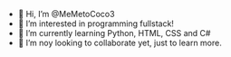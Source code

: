 - 👋 Hi, I’m @MeMetoCoco3
- 👀 I’m interested in programming fullstack!
- 🌱 I’m currently learning Python, HTML, CSS and C#
- 💞️ I’m noy looking to collaborate yet, just to learn more.

<!---
MeMetoCoco3/MeMetoCoco3 is a ✨ special ✨ repository because its `README.md` (this file) appears on your GitHub profile.
You can click the Preview link to take a look at your changes.
--->
